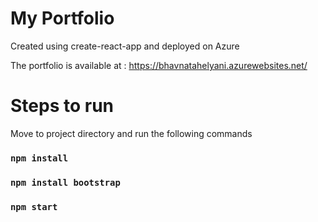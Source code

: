 # My Portfolio

Created using create-react-app and deployed on Azure

The portfolio is available at : https://bhavnatahelyani.azurewebsites.net/

# Steps to run

Move to project directory and run the following commands
### `npm install`
### `npm install bootstrap`
### `npm start`
